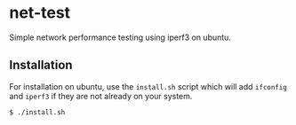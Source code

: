 # net-test
Simple network performance testing using iperf3 on ubuntu.

## Installation
For installation on ubuntu, use the ```install.sh``` script which will add ```ifconfig``` and ```iperf3``` if they are not already on your system.

```$ ./install.sh```
